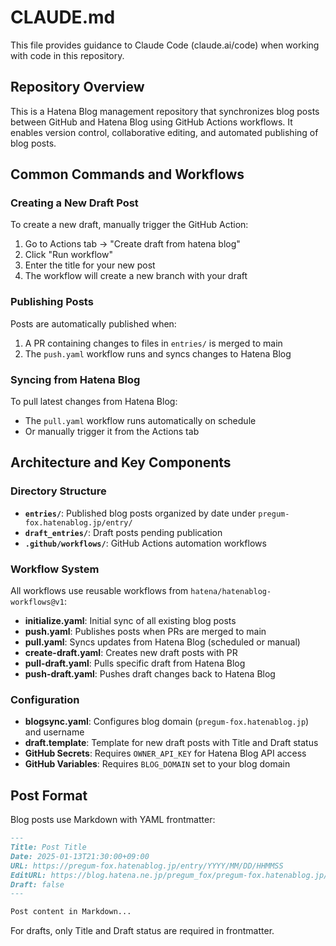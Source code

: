 # CLAUDE.md

This file provides guidance to Claude Code (claude.ai/code) when working with code in this repository.

## Repository Overview

This is a Hatena Blog management repository that synchronizes blog posts between GitHub and Hatena Blog using GitHub Actions workflows. It enables version control, collaborative editing, and automated publishing of blog posts.

## Common Commands and Workflows

### Creating a New Draft Post
To create a new draft, manually trigger the GitHub Action:
1. Go to Actions tab → "Create draft from hatena blog"
2. Click "Run workflow"
3. Enter the title for your new post
4. The workflow will create a new branch with your draft

### Publishing Posts
Posts are automatically published when:
1. A PR containing changes to files in `entries/` is merged to main
2. The `push.yaml` workflow runs and syncs changes to Hatena Blog

### Syncing from Hatena Blog
To pull latest changes from Hatena Blog:
- The `pull.yaml` workflow runs automatically on schedule
- Or manually trigger it from the Actions tab

## Architecture and Key Components

### Directory Structure
- **`entries/`**: Published blog posts organized by date under `pregum-fox.hatenablog.jp/entry/`
- **`draft_entries/`**: Draft posts pending publication
- **`.github/workflows/`**: GitHub Actions automation workflows

### Workflow System
All workflows use reusable workflows from `hatena/hatenablog-workflows@v1`:
- **initialize.yaml**: Initial sync of all existing blog posts
- **push.yaml**: Publishes posts when PRs are merged to main
- **pull.yaml**: Syncs updates from Hatena Blog (scheduled or manual)
- **create-draft.yaml**: Creates new draft posts with PR
- **pull-draft.yaml**: Pulls specific draft from Hatena Blog
- **push-draft.yaml**: Pushes draft changes back to Hatena Blog

### Configuration
- **blogsync.yaml**: Configures blog domain (`pregum-fox.hatenablog.jp`) and username
- **draft.template**: Template for new draft posts with Title and Draft status
- **GitHub Secrets**: Requires `OWNER_API_KEY` for Hatena Blog API access
- **GitHub Variables**: Requires `BLOG_DOMAIN` set to your blog domain

## Post Format

Blog posts use Markdown with YAML frontmatter:
```markdown
---
Title: Post Title
Date: 2025-01-13T21:30:00+09:00
URL: https://pregum-fox.hatenablog.jp/entry/YYYY/MM/DD/HHMMSS
EditURL: https://blog.hatena.ne.jp/pregum_fox/pregum-fox.hatenablog.jp/atom/entry/ID
Draft: false
---

Post content in Markdown...
```

For drafts, only Title and Draft status are required in frontmatter.